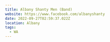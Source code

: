 ```yaml
---
title: Albany Shanty Men (Band)
website: https://www.facebook.com/albanyshanty
date: 2022-09-27T02:59:37.022Z
location: Albany
tags:
  - WA
---
```

